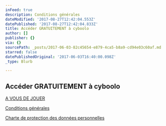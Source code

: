 ```yaml
---
inFeed: true
description: Conditions générales
dateModified: '2017-08-27T12:42:04.553Z'
datePublished: '2017-08-27T12:42:04.833Z'
title: Accéder GRATUITEMENT à cyboolo
author: []
publisher: {}
via: {}
sourcePath: _posts/2017-06-03-82c45654-e879-4ca5-b8a9-cd94e03c60af.md
starred: false
datePublishedOriginal: '2017-06-03T16:40:00.098Z'
_type: Blurb

---
```

## **Accéder GRATUITEMENT à cyboolo**
[A VOUS DE JOUER][0]

[Conditions générales][1]

[Charte de protection des données personnelles][2]

[0]: https://google.fr/
[1]: https://cyboolo.io/conditions-generales
[2]: https://cyboolo.io/charte-de-protection-des-donnees-personnelles